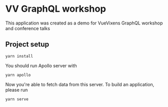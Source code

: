 # VV GraphQL workshop

This application was created as a demo for VueVixens GraphQL workshop and conference talks

## Project setup

```
yarn install
```

You should run Apollo server with

```
yarn apollo
```

Now you're able to fetch data from this server. To build an application, please run

```
yarn serve
```
